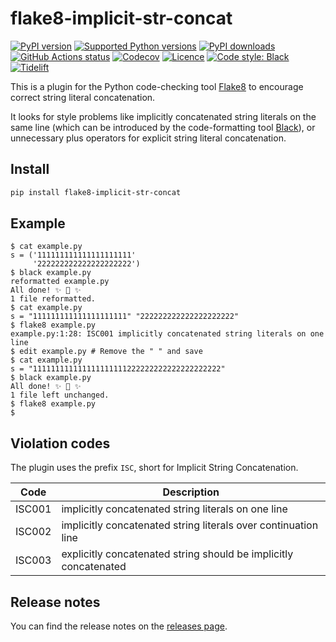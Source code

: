 # flake8-implicit-str-concat

[![PyPI version](https://img.shields.io/pypi/v/flake8-implicit-str-concat.svg)](https://pypi.org/project/flake8-implicit-str-concat)
[![Supported Python versions](https://img.shields.io/pypi/pyversions/flake8-implicit-str-concat.svg)](https://pypi.org/project/flake8-implicit-str-concat)
[![PyPI downloads](https://img.shields.io/pypi/dm/flake8-implicit-str-concat.svg)](https://pypistats.org/packages/flake8-implicit-str-concat)
[![GitHub Actions status](https://github.com/flake8-implicit-str-concat/flake8-implicit-str-concat/workflows/Test/badge.svg)](https://github.com/flake8-implicit-str-concat/flake8-implicit-str-concat/actions)
[![Codecov](https://codecov.io/gh/flake8-implicit-str-concat/flake8-implicit-str-concat/branch/main/graph/badge.svg)](https://codecov.io/gh/flake8-implicit-str-concat/flake8-implicit-str-concat)
[![Licence](https://img.shields.io/github/license/flake8-implicit-str-concat/flake8-implicit-str-concat.svg)](LICENSE)
[![Code style: Black](https://img.shields.io/badge/code%20style-Black-000000.svg)](https://github.com/psf/black)
[![Tidelift](https://tidelift.com/badges/package/pypi/flake8-implicit-str-concat)](https://tidelift.com/subscription/pkg/pypi-flake8-implicit-str-concat?utm_source=pypi-flake8-implicit-str-concat&utm_medium=referral&utm_campaign=readme)

This is a plugin for the Python code-checking tool [Flake8](https://flake8.pycqa.org/)
to encourage correct string literal concatenation.

It looks for style problems like implicitly concatenated string literals on the same
line (which can be introduced by the code-formatting tool
[Black](https://github.com/psf/black/issues/26)), or unnecessary plus operators for
explicit string literal concatenation.

## Install

```sh
pip install flake8-implicit-str-concat
```

## Example

```console
$ cat example.py
s = ('111111111111111111111'
     '222222222222222222222')
$ black example.py
reformatted example.py
All done! ✨ 🍰 ✨
1 file reformatted.
$ cat example.py
s = "111111111111111111111" "222222222222222222222"
$ flake8 example.py
example.py:1:28: ISC001 implicitly concatenated string literals on one line
$ edit example.py # Remove the " " and save
$ cat example.py
s = "111111111111111111111222222222222222222222"
$ black example.py
All done! ✨ 🍰 ✨
1 file left unchanged.
$ flake8 example.py
$
```

## Violation codes

The plugin uses the prefix `ISC`, short for Implicit String Concatenation.

| Code   | Description                                                      |
| ------ | ---------------------------------------------------------------- |
| ISC001 | implicitly concatenated string literals on one line              |
| ISC002 | implicitly concatenated string literals over continuation line   |
| ISC003 | explicitly concatenated string should be implicitly concatenated |

## Release notes

You can find the release notes on the
[releases page](https://github.com/flake8-implicit-str-concat/flake8-implicit-str-concat/releases).
